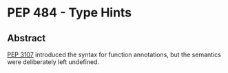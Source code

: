 # PEP 484 - Type Hints

## Abstract 
[PEP 3107](https://github.com/dimitarpg13/UnderstandingPandasAndNumpySourceCode/blob/main/docs/PEPs/PEP3107_FunctionAnnotations.md) introduced the syntax for function annotations, but the semantics were deliberately left undefined. 
